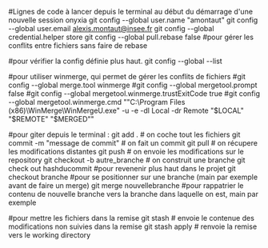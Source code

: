 #Lignes de code à lancer depuis le terminal au début du démarrage d'une nouvelle session onyxia
git config --global user.name "amontaut"
git config --global user.email alexis.montaut@insee.fr
git config --global credential.helper store
git config --global pull.rebase false #pour gérer les conflits entre fichiers sans faire de rebase

#pour vérifier la config définie plus haut.
git config --global --list

#pour utiliser winmerge, qui permet de gérer les conflits de fichiers
#git config --global merge.tool winmerge
#git config --global mergetool.prompt false
#git config --global mergetool.winmerge.trustExitCode true
#git config --global mergetool.winmerge.cmd "\"C:\\Program Files
(x86)\\WinMerge\\WinMergeU.exe\" -u -e -dl Local -dr Remote \"\$LOCAL\" \"\$REMOTE\"
\"\$MERGED\""

#pour giter depuis le terminal :
git add . # on coche tout les fichiers
git commit -m "message de commit" # on fait un commit
git pull # on récupere les modifications distantes
git push # on envoie les modifications sur le repository
git checkout -b autre_branche # on construit une branche
git check out hashducommit #pour revenenir plus haut dans le projet
git checkout branche #pour se positionner sur une branche (main par exemple avant de faire un merge)
git merge nouvellebranche #pour rappatrier le contenu de nouvelle branche vers la branche dans laquelle on est, main par exemple

#pour mettre les fichiers dans la remise
git stash # envoie le contenue des modifications non suivies dans la remise
git stash apply # renvoie la remise vers le working directory
